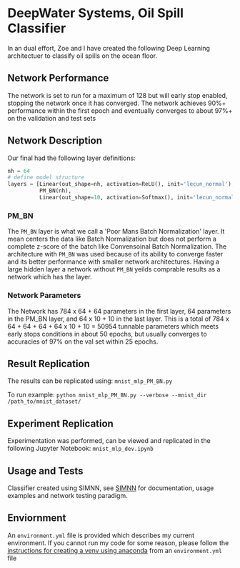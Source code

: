 # DeepWater Systems, Oil Spill Classifier

In an dual effort, Zoe and I have created the following Deep Learning architectuer to classify oil spills on the ocean floor.

## Network Performance
The network is set to run for a maximum of 128 but will early stop enabled, stopping the network once it has converged.
The network achieves 90%+ performance within the first epoch and eventually converges to about 97%+ on the validation and test sets

## Network Description

Our final had the following layer definitions:
```python
nh = 64
# define model structure
layers = [Linear(out_shape=nh, activation=ReLU(), init='lecun_normal'),
          PM_BN(nh),
          Linear(out_shape=10, activation=Softmax(), init='lecun_normal')]
```

### PM_BN

The `PM_BN` layer is what we call a 'Poor Mans Batch Normalization' layer. It mean centers the data like Batch Normalization but does not perform a complete z-score of the batch like Convensoinal Batch Normalization. The architecture with `PM_BN` was used because of its ability to converge faster and its better performance with smaller network architectures. Having a large hidden layer a network without `PM_BN` yeilds comprable results as a network which has the layer.

### Network Parameters

The Network has 784 x 64 + 64 parameters in the first layer, 64 parameters in the PM_BN layer, and 64 x 10 + 10 in the last layer. This is a total of 784 x 64 + 64 + 64 + 64 x 10 + 10 = 50954 tunnable parameters which meets early stops conditions in about 50 epochs, but usually converges to accuracies of 97% on the val set within 25 epochs.

## Result Replication 
The results can be replicated using: `mnist_mlp_PM_BN.py`

To run example: `python mnist_mlp_PM_BN.py --verbose --mnist_dir /path_to/mnist_dataset/`

## Experiment Replication

Experimentation was performed, can be viewed and replicated in the following Jupyter Notebook: `mnist_mlp_dev.ipynb`

## Usage and Tests

Classifier created using SIMNN, see [SIMNN](https://github.com/vchiley/SIMNN) for documentation, usage examples and network testing paradigm. 

## Enviornment
An `environment.yml` file is provided which describes my current environment. If you cannot run my code for some reason, please follow the [instructions for creating a venv using anaconda](https://conda.io/docs/user-guide/tasks/manage-environments.html#creating-an-environment-from-an-environment-yml-file) from an `environment.yml` file
